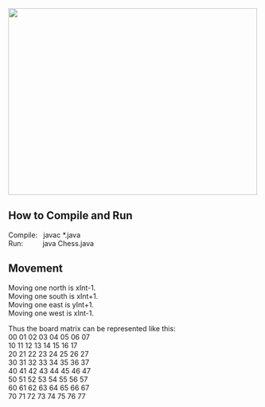 <img src="https://user-images.githubusercontent.com/61176938/194627841-3259fe80-e078-41ac-9115-ea8906557f99.png" width="500" height="375">


How to Compile and Run
---
Compile: &nbsp; javac *.java  
Run: &nbsp;&nbsp;&nbsp;&nbsp;&nbsp;&nbsp;&nbsp;&nbsp; java Chess.java

Movement
---
Moving one north is xInt-1.  
Moving one south is xInt+1.  
Moving one east is yInt+1.  
Moving one west is xInt-1.  

Thus the board matrix can be represented like this:  
00 01 02 03 04 05 06 07  
10 11 12 13 14 15 16 17  
20 21 22 23 24 25 26 27  
30 31 32 33 34 35 36 37  
40 41 42 43 44 45 46 47  
50 51 52 53 54 55 56 57  
60 61 62 63 64 65 66 67  
70 71 72 73 74 75 76 77  

